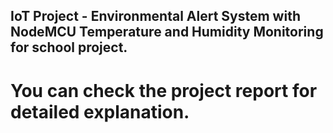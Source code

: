 ## IoT Project - Environmental Alert System with NodeMCU Temperature and Humidity Monitoring for school project.
# You can check the project report for detailed explanation.
